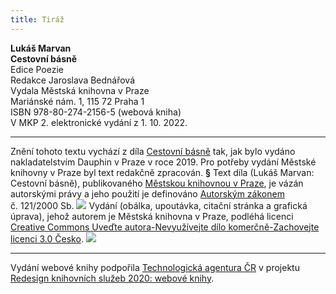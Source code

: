 ```yaml
---
title: Tiráž
---
```


**Lukáš Marvan    
Cestovní básně**  
Edice Poezie  
Redakce Jaroslava Bednářová  
Vydala Městská knihovna v Praze  
Mariánské nám. 1, 115 72 Praha 1  
ISBN 978-80-274-2156-5 (webová kniha)  
V MKP 2. elektronické vydání z 1. 10. 2022.

***

Znění tohoto textu vychází z díla [Cestovní básně](https://search.mlp.cz/cz/titul/cestovni-basne/4492894/#/getPodobneTituly=deskriptory-eq:97604239-amp:key-eq:4492894) tak, jak bylo vydáno nakladatelstvím Dauphin v Praze v roce 2019. Pro potřeby vydání Městské knihovny v Praze byl text redakčně zpracován.
**§**
Text díla (Lukáš Marvan: Cestovní básně), publikovaného [Městskou knihovnou v Praze](https://www.mlp.cz/cz/), je vázán autorskými právy a jeho použití je definováno [Autorským zákonem](https://www.mkcr.cz/predpisy-zakonu-709.html) č. 121/2000 Sb.
![](../Images/image001.jpg)
Vydání (obálka, upoutávka, citační stránka a grafická úprava), jehož autorem je Městská knihovna v Praze, podléhá licenci [Creative Commons Uveďte autora-Nevyužívejte dílo komerčně-Zachovejte licenci 3.0 Česko](https://creativecommons.org/licenses/by-nc-sa/3.0/cz/).
![](../Images/image002.jpg)

***

Vydání webové knihy podpořila [Technologická agentura ČR](https://www.tacr.cz/) v projektu [Redesign knihovních služeb 2020: webové knihy](https://starfos.tacr.cz/cs/project/TL04000391).